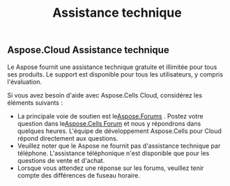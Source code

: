 ﻿---
title: Assistance technique
second_title: Aspose.Cells Cloud Documen
type: docs
url: /fr/technical-support/
description: Aspose.Cells Cloud prend en charge Excel pour créer, convertir, fusionner, diviser, protéger, opération d'objet interne, etc.
weight: 80
kwords: Excel, Office Cloud, REST API, feuille de calcul, PDF, CSV, Json, Markdwon, support technique
---
## **Aspose.Cloud Assistance technique**
Le Aspose fournit une assistance technique gratuite et illimitée pour tous ses produits. Le support est disponible pour tous les utilisateurs, y compris l'évaluation.

Si vous avez besoin d'aide avec Aspose.Cells Cloud, considérez les éléments suivants :

-  La principale voie de soutien est le[Aspose.Forums](http://forum.aspose.cloud/) . Postez votre question dans le[Aspose.Cells Forum](https://forum.aspose.cloud/c/cells) et nous y répondrons dans quelques heures. L'équipe de développement Aspose.Cells pour Cloud répond directement aux questions.
- Veuillez noter que le Aspose ne fournit pas d'assistance technique par téléphone. L'assistance téléphonique n'est disponible que pour les questions de vente et d'achat.
- Lorsque vous attendez une réponse sur les forums, veuillez tenir compte des différences de fuseau horaire.


